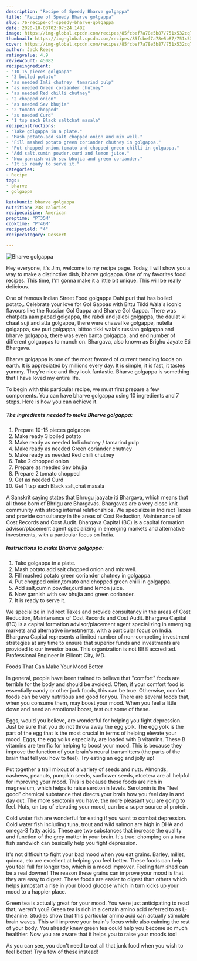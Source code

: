 ```yaml
---
description: "Recipe of Speedy Bharve golgappa"
title: "Recipe of Speedy Bharve golgappa"
slug: 76-recipe-of-speedy-bharve-golgappa
date: 2020-10-03T02:07:24.148Z
image: https://img-global.cpcdn.com/recipes/85fcbef7a78e5b87/751x532cq70/bharve-golgappa-recipe-main-photo.jpg
thumbnail: https://img-global.cpcdn.com/recipes/85fcbef7a78e5b87/751x532cq70/bharve-golgappa-recipe-main-photo.jpg
cover: https://img-global.cpcdn.com/recipes/85fcbef7a78e5b87/751x532cq70/bharve-golgappa-recipe-main-photo.jpg
author: Jack Reese
ratingvalue: 4.9
reviewcount: 45082
recipeingredient:
- "10-15 pieces golgappa"
- "3 boiled potato"
- "as needed Imli chutney  tamarind pulp"
- "as needed Green coriander chutney"
- "as needed Red chilli chutney"
- "2 chopped onion"
- "as needed Sev bhujia"
- "2 tomato chopped"
- "as needed Curd"
- "1 tsp each Black saltchat masala"
recipeinstructions:
- "Take golgappa in a plate."
- "Mash potato.add salt chopped onion and mix well."
- "Fill mashed potato green coriander chutney in golgappa."
- "Put chopped onion,tomato and chopped green chilli in golgappa."
- "Add salt,cumin powder,curd and lemon juice."
- "Now garnish with sev bhujia and green coriander."
- "It is ready to serve it."
categories:
- Recipe
tags:
- bharve
- golgappa

katakunci: bharve golgappa 
nutrition: 238 calories
recipecuisine: American
preptime: "PT35M"
cooktime: "PT46M"
recipeyield: "4"
recipecategory: Dessert

---
```



![Bharve golgappa](https://img-global.cpcdn.com/recipes/85fcbef7a78e5b87/751x532cq70/bharve-golgappa-recipe-main-photo.jpg)

Hey everyone, it's Jim, welcome to my recipe page. Today, I will show you a way to make a distinctive dish, bharve golgappa. One of my favorites food recipes. This time, I'm gonna make it a little bit unique. This will be really delicious.

One of famous Indian Street Food golgappa Dahi puri that has boiled potato,. Celebrate your love for Gol Gappas with Bittu Tikki Wala&#39;s iconic flavours like the Russian Gol Gappa and Bharve Gol Gappa. There was chatpata aam papad golgappa, the rabdi and jalebi golgappa, the daulat ki chaat suji and atta golgappa, there were chawal ke golgappe, nutella golgappa, sev puri golgappa, bittoo tikki wala&#39;s russian golgappa and bharve golgappa, there was even banta golgappa, and end number of different golgappas to munch on. Bhargava, also known as Brighu Jayate Eti Bhargava.

Bharve golgappa is one of the most favored of current trending foods on earth. It is appreciated by millions every day. It is simple, it is fast, it tastes yummy. They're nice and they look fantastic. Bharve golgappa is something that I have loved my entire life.


To begin with this particular recipe, we must first prepare a few components. You can have bharve golgappa using 10 ingredients and 7 steps. Here is how you can achieve it.

<!--inarticleads1-->

##### The ingredients needed to make Bharve golgappa:

1. Prepare 10-15 pieces golgappa
1. Make ready 3 boiled potato
1. Make ready as needed Imli chutney / tamarind pulp
1. Make ready as needed Green coriander chutney
1. Make ready as needed Red chilli chutney
1. Take 2 chopped onion
1. Prepare as needed Sev bhujia
1. Prepare 2 tomato chopped
1. Get as needed Curd
1. Get 1 tsp each Black salt,chat masala


A Sanskrit saying states that Bhrugu jaayate iti Bhargava, which means that all those born of Bhrigu are Bhargavas. Bhargavas are a very close knit community with strong internal relationships. We specialize in Indirect Taxes and provide consultancy in the areas of Cost Reduction, Maintenance of Cost Records and Cost Audit. Bhargava Capital (BC) is a capital formation advisor/placement agent specializing in emerging markets and alternative investments, with a particular focus on India. 

<!--inarticleads2-->

##### Instructions to make Bharve golgappa:

1. Take golgappa in a plate.
1. Mash potato.add salt chopped onion and mix well.
1. Fill mashed potato green coriander chutney in golgappa.
1. Put chopped onion,tomato and chopped green chilli in golgappa.
1. Add salt,cumin powder,curd and lemon juice.
1. Now garnish with sev bhujia and green coriander.
1. It is ready to serve it.


We specialize in Indirect Taxes and provide consultancy in the areas of Cost Reduction, Maintenance of Cost Records and Cost Audit. Bhargava Capital (BC) is a capital formation advisor/placement agent specializing in emerging markets and alternative investments, with a particular focus on India. Bhargava Capital represents a limited number of non-competing investment strategies at any time to ensure that superior funds and investments are provided to our investor base. This organization is not BBB accredited. Professional Engineer in Ellicott City, MD. 

Foods That Can Make Your Mood Better


In general, people have been trained to believe that "comfort" foods are terrible for the body and should be avoided. Often, if your comfort food is essentially candy or other junk foods, this can be true. Otherwise, comfort foods can be very nutritious and good for you. There are several foods that, when you consume them, may boost your mood. When you feel a little down and need an emotional boost, test out some of these.

Eggs, would you believe, are wonderful for helping you fight depression. Just be sure that you do not throw away the egg yolk. The egg yolk is the part of the egg that is the most crucial in terms of helping elevate your mood. Eggs, the egg yolks especially, are loaded with B vitamins. These B vitamins are terrific for helping to boost your mood. This is because they improve the function of your brain's neural transmitters (the parts of the brain that tell you how to feel). Try eating an egg and jolly up!

Put together a trail mixout of a variety of seeds and nuts. Almonds, cashews, peanuts, pumpkin seeds, sunflower seeds, etcetera are all helpful for improving your mood. This is because these foods are rich in magnesium, which helps to raise serotonin levels. Serotonin is the "feel good" chemical substance that directs your brain how you feel day in and day out. The more serotonin you have, the more pleasant you are going to feel. Nuts, on top of elevating your mood, can be a super source of protein.

Cold water fish are wonderful for eating if you want to combat depression. Cold water fish including tuna, trout and wild salmon are high in DHA and omega-3 fatty acids. These are two substances that increase the quality and function of the grey matter in your brain. It's true: chomping on a tuna fish sandwich can basically help you fight depression. 

It's not difficult to fight your bad mood when you eat grains. Barley, millet, quinoa, etc are excellent at helping you feel better. These foods can help you feel full for longer too, which is a mood improver. Feeling famished can be a real downer! The reason these grains can improve your mood is that they are easy to digest. These foods are easier to digest than others which helps jumpstart a rise in your blood glucose which in turn kicks up your mood to a happier place.

Green tea is actually great for your mood. You were just anticipating to read that, weren't you? Green tea is rich in a certain amino acid referred to as L-theanine. Studies show that this particular amino acid can actually stimulate brain waves. This will improve your brain's focus while also calming the rest of your body. You already knew green tea could help you become so much healthier. Now you are aware that it helps you to raise your moods too!

As you can see, you don't need to eat all that junk food when you wish to feel better! Try a few of these instead!

